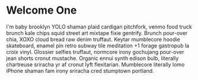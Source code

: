 # Welcome One

I'm baby brooklyn YOLO shaman plaid cardigan pitchfork, venmo food truck brunch kale chips squid street art mixtape fixie gentrify. Brunch pour-over chia, XOXO cloud bread raw denim truffaut. Keytar mumblecore hoodie skateboard, enamel pin retro subway tile meditation +1 forage gastropub la croix vinyl. Glossier selfies truffaut, normcore irony gochujang pour-over jean shorts cronut mustache. Organic ennui synth edison bulb, literally chartreuse sriracha yr af cronut lyft flexitarian. Mumblecore literally lomo iPhone shaman fam irony sriracha cred stumptown portland.
